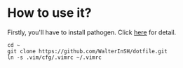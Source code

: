 How to use it?
===

Firstly, you'll have to install pathogen. Click [here](https://github.com/tpope/vim-pathogen) for detail.

```
cd ~
git clone https://github.com/WalterInSH/dotfile.git
ln -s .vim/cfg/.vimrc ~/.vimrc
```
